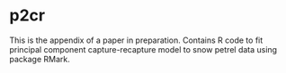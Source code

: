 # p2cr
This is the appendix of a paper in preparation. Contains R code to fit principal component capture-recapture model to snow petrel data using package RMark.

